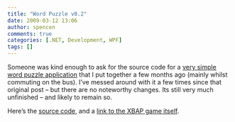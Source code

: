 ```yaml
---
title: "Word Puzzle v0.2"
date: 2009-03-12 13:06
author: spencen
comments: true
categories: [.NET, Development, WPF]
tags: []
---
```


Someone was kind enough to ask for the source code for a [very simple word puzzle application](http://blog.spencen.com/2008/11/30/a-simple-word-puzzle.aspx) that I put together a few months ago (mainly whilst commuting on the bus). I’ve messed around with it a few times since that original post – but there are no noteworthy changes. Its still very much unfinished – and likely to remain so.
  

Here’s the [source code](http://www.spencen.com/Downloads/WordPuzzle.zip), and a <a href="https://www.spencen.com/WordPuzzle/AlphabetXbap.xbap" target="_blank">link to the XBAP game itself</a>.


